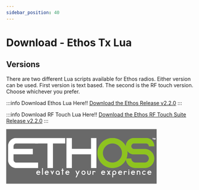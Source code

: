 ```yaml
---
sidebar_position: 40
---
```


# Download - Ethos Tx Lua

## Versions

There are two different Lua scripts available for Ethos radios. Either version can be used. First version is text based. The second is the RF touch version. Choose whichever you prefer.

:::info Download Ethos Lua Here!!
[Download the Ethos Release v2.2.0](https://github.com/rotorflight/rotorflight-lua-ethos/releases/tag/release%2F2.2.0)
:::

:::info Download RF Touch Lua Here!!
[Download the Ethos RF Touch Suite Release v2.2.0](https://github.com/rotorflight/rotorflight-lua-ethos-suite/releases/tag/release%2F2.2.0)
:::

![Ethos Tx](../setup/img/ethos-logo.png)
